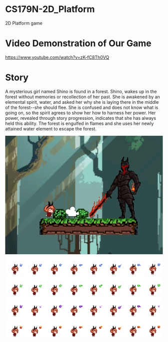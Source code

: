 # CS179N-2D_Platform
 2D Platform game


# Video Demonstration of Our Game

https://www.youtube.com/watch?v=zK-fC8Th0VQ

# Story

A mysterious girl named Shino is found in a forest. Shino, wakes up in the forest without memories or recollection of her past. She is awakened by an elemental spirit, water, and asked her why she is laying there in the middle of the forest--she should flee. She is confused and does not know what is going on, so the spirit agrees to show her how to harness her power. Her power, revealed through story progression, indicates that she has always held this ability. The forest is engulfed in flames and she uses her newly attained water element to escape the forest. 

![](Assets/ReadMeUploads/ss1.PNG)
![](Assets/Characters/Shino/Shino_Idle_Sheets/shino_idle_water_animation-Sheet.png)
![](Assets/Characters/Shino/Shino_Idle_Sheets/shino_idle_earth_animation-Sheet.png)
![](Assets/Characters/Shino/Shino_Idle_Sheets/shino_idle_electro_animation-Sheet.png)
![](Assets/Characters/Shino/Shino_Idle_Sheets/shino_idle_fire_animation-Sheet.png)
